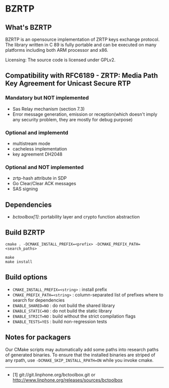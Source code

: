 BZRTP
=====

What's BZRTP
------------

BZRTP is an opensource implementation of ZRTP keys exchange protocol. 
The library written in C 89 is fully portable and can be executed  on many platforms including both ARM  processor and x86. 

Licensing: The source code is licensed under GPLv2.


Compatibility with RFC6189 - ZRTP: Media Path Key Agreement for Unicast Secure RTP
----------------------------------------------------------------------------------

### Mandatory but NOT implemented

* Sas Relay mechanism (section 7.3)
* Error message generation, emission or reception(which doesn't imply any security problem, they are mostly for debug purpose)


### Optional and implementd

* multistream mode
* cacheless implementation
* key agreement DH2048


### Optional and NOT implemented

* zrtp-hash attribute in SDP
* Go Clear/Clear ACK messages
* SAS signing


Dependencies
------------

- *bctoolbox[1]*: portability layer and crypto function abstraction


Build BZRTP
-----------

	cmake . -DCMAKE_INSTALL_PREFIX=<prefix> -DCMAKE_PREFIX_PATH=<search_paths>
	
	make
	make install


Build options
-------------

* `CMAKE_INSTALL_PREFIX=<string>` : install prefix
* `CMAKE_PREFIX_PATH=<string>`    : column-separated list of prefixes where to search for dependencies
* `ENABLE_SHARED=NO`              : do not build the shared library
* `ENABLE_STATIC=NO`              : do not build the static library
* `ENABLE_STRICT=NO`              : build without the strict compilation flags
* `ENABLE_TESTS=YES`              : build non-regression tests


Notes for packagers
-------------------

Our CMake scripts may automatically add some paths into research paths of generated binaries.
To ensure that the installed binaries are striped of any rpath, use `-DCMAKE_SKIP_INSTALL_RPATH=ON`
while you invoke cmake.


----------------------------------


* [1] git://git.linphone.org/bctoolbox.git or <http://www.linphone.org/releases/sources/bctoolbox>
